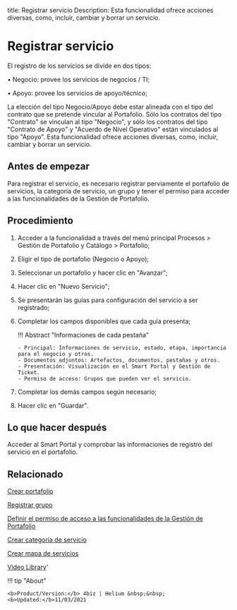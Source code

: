 title: Registrar servicio
Description: Esta funcionalidad ofrece acciones diversas, como, incluir, cambiar y borrar un servicio.

# Registrar servicio

El registro de los servicios se divide en dos tipos:

•	Negocio: provee los servicios de negocios / TI;

•	Apoyo: provee los servicios de apoyo/técnico;

La elección del tipo Negocio/Apoyo debe estar alineada con el tipo del contrato que se pretende vincular al Portafolio. Sólo los contratos del tipo "Contrato" se vinculan al tipo "Negocio", y sólo los contratos del tipo "Contrato de Apoyo" y "Acuerdo de Nivel Operativo" están vinculados al tipo "Apoyo".
Esta funcionalidad ofrece acciones diversas, como, incluir, cambiar y borrar un servicio.

Antes de empezar
----------------

Para registrar el servicio, es necesario registrar perviamente el portafolio de
servicios, la categoría de servicio, un grupo y tener el permiso para acceder a
las funcionalidades de la Gestión de Portafolio.

Procedimiento
-------------

1.  Acceder a la funcionalidad a través del menú principal Procesos \> Gestión
    de Portafolio y Catálogo \> Portafolio;

2.  Eligir el tipo de portafolio (Negocio o Apoyo);

3.  Seleccionar un portafolio y hacer clic en "Avanzar";

4.  Hacer clic en "Nuevo Servicio";

5.  Se presentarán las guías para configuración del servicio a ser registrado;

6.  Completar los campos disponibles que cada guía presenta;

    !!! Abstract "Informaciones de cada pestaña"
    
        - Principal: Informaciones de servicio, estado, etapa, importancia para el negocio y otros.
        - Documentos adjuntos: Artefactos, documentos, pestañas y otros.
        - Presentación: Visualización en el Smart Portal y Gestión de Ticket.
        - Permiso de acceso: Grupos que pueden ver el servicio.

7.  Completar los demás campos según necesario;

8.  Hacer clic en "Guardar".

Lo que hacer después
--------------------

Acceder al Smart Portal y comprobar las informaciones de registro del servicio
en el portafolio.

Relacionado
---------------

[Crear portafolio](/es-es/4biz-helium/processes/portfolio-and-catalog/use/create-the-portfolio.html)

[Registrar grupo](/es-es/4biz-helium/initial-settings/access-settings/user/register-groups.html)

[Definir el permiso de acceso a las funcionalidades de la Gestión de Portafolio](/es-es/4biz-helium/processes/portfolio-and-catalog/configuration/access-portfolio-management.html)

[Crear categoría de servicio](/es-es/4biz-helium/processes/portfolio-and-catalog/configuration/create-service-category.html)

[Crear mapa de servicios](/es-es/4biz-helium/processes/portfolio-and-catalog/use/create-service-map.html)

<i class='fa fa-youtube-play  fa-2x' style='color:#97ce17;vertical-align: middle;'> </i> [Video Library](https://www.youtube.com/playlist?list=PLB5qK2uzf2RNtQcs0TnUp_O20VqF2A9yL)'

!!! tip "About"

    <b>Product/Version:</b> 4biz | Helium &nbsp;&nbsp;
    <b>Updated:</b>11/03/2021
